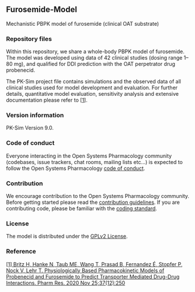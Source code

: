## Furosemide-Model
Mechanistic PBPK model of furosemide (clinical OAT substrate)
 
### Repository files
Within this repository, we share a whole-body PBPK model of furosemide. The model was developed using data of 42 clinical studies (dosing range 1–80 mg), and qualified for DDI prediction with the OAT perpetrator drug probenecid. 

The PK-Sim project file contains simulations and the observed data of all clinical studies used for model development and evaluation. For further details, quantitative model evaluation, sensitivity analysis and extensive documentation please refer to [[1](#reference)].
 
### Version information
PK-Sim Version 9.0.

### Code of conduct

Everyone interacting in the Open Systems Pharmacology community (codebases, issue trackers, chat rooms, mailing lists etc...) is expected to follow the Open Systems Pharmacology [code of conduct]( https://github.com/Open-Systems-Pharmacology/Suite/blob/master/CODE_OF_CONDUCT.md#contributor-covenant-code-of-conduct).

### Contribution

We encourage contribution to the Open Systems Pharmacology community. Before getting started please read the [contribution guidelines]( https://github.com/Open-Systems-Pharmacology/Suite/blob/master/CONTRIBUTING.md#ways-to-contribute). If you are contributing code, please be familiar with the [coding standard]( https://github.com/Open-Systems-Pharmacology/Suite/blob/master/CODING_STANDARDS.md#visual-studio-settings).
 
### License
The model is distributed under the [GPLv2 License]( https://github.com/Open-Systems-Pharmacology/Suite/blob/develop/LICENSE).

 
### Reference
[[1] Britz H, Hanke N, Taub ME, Wang T, Prasad B, Fernandez É, Stopfer P, Nock V, Lehr T. 
Physiologically Based Pharmacokinetic Models of Probenecid and Furosemide to Predict Transporter Mediated Drug-Drug Interactions. Pharm Res. 2020 Nov 25;37(12):250](https://doi.org/10.1007/s11095-020-02964-z) 
